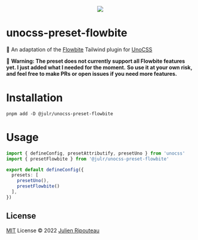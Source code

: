<p align="center">
  <img src="https://user-images.githubusercontent.com/8337858/188330855-83ab70fb-a736-488f-922e-60a3234056e5.png">
</p>

# unocss-preset-flowbite
💅 An adaptation of the [Flowbite](https://flowbite.com/) Tailwind plugin for [UnoCSS](https://github.com/unocss/unocss)

🚧 **Warning: The preset does not currently support all Flowbite features yet. I just added what I needed for the moment.** 
**So use it at your own risk, and feel free to make PRs or open issues if you need more features.**

# Installation
```
pnpm add -D @julr/unocss-preset-flowbite
```

# Usage
```ts
import { defineConfig, presetAttributify, presetUno } from 'unocss'
import { presetFlowbite } from '@julr/unocss-preset-flowbite'

export default defineConfig({
  presets: [
    presetUno(),
    presetFlowbite()
  ],
})
```

## License

[MIT](./LICENSE.md) License © 2022 [Julien Ripouteau](https://github.com/Julien-R44)
